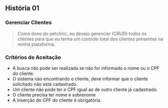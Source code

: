 ## História 01

### Gerenciar Clientes

> Como dono do petclinic, eu desejo gerenciar (CRUD) todos os clientes para que eu tenha um controle total dos clientes presentes na minha plataforma.

### Critérios de Aceitação
- A busca não pode ser realizada se não for informado o nome ou o CPF do cliente.
- O sistema não encontrando o cliente, deve informar que o cliente solicitado não está cadastrado.
- Um cliente não pode ter o CPF igual ao de outro cliente já cadastrado.
- O cliente precisa ter nome e sobrenome
- A inserção do CPF do cliente é obrigatória.